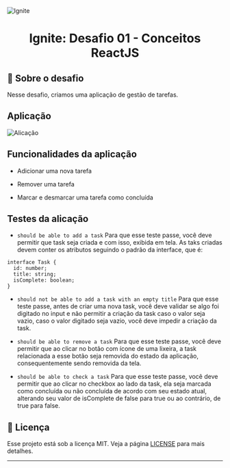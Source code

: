 <img alt="Ignite" src="https://i.imgur.com/ln04ndh.png" />

<h1 align="center">Ignite: Desafio 01 - Conceitos ReactJS</h1>

## :rocket: Sobre o desafio

Nesse desafio, criamos uma aplicação de gestão de tarefas.

## Aplicação

<img alt="Alicação" src="https://i.imgur.com/wRYsfqi.png" />

## Funcionalidades da aplicação

- Adicionar uma nova tarefa

- Remover uma tarefa

- Marcar e desmarcar uma tarefa como concluída

## Testes da alicação

- `should be able to add a task`
Para que esse teste passe, você deve permitir que task seja criada e com isso, exibida em tela. As taks criadas devem conter os atributos seguindo o 
padrão da interface, que é:
```
interface Task {
  id: number;
  title: string;
  isComplete: boolean;
}
```

- `should not be able to add a task with an empty title`
Para que esse teste passe, antes de criar uma nova task, você deve validar se algo foi digitado no input e não permitir a criação da task caso o
valor seja vazio, caso o valor digitado seja vazio, você deve impedir a criação da task.

- `should be able to remove a task`
Para que esse teste passe, você deve permitir que ao clicar no botão com ícone de uma lixeira, a task relacionada a esse botão seja removida do 
estado da aplicação, consequentemente sendo removida da tela.

- `should be able to check a task`
Para que esse teste passe, você deve permitir que ao clicar no checkbox ao lado da task, ela seja marcada como concluída ou não concluída de acordo 
com seu estado atual, alterando seu valor de isComplete de false para true ou ao contrário, de true para false.

## :memo: Licença

Esse projeto está sob a licença MIT. Veja a página [LICENSE](https://opensource.org/licenses/MIT) para mais detalhes.

---
